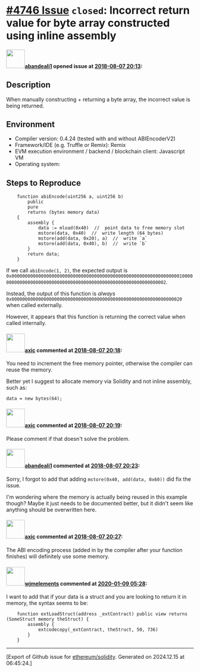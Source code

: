 # [\#4746 Issue](https://github.com/ethereum/solidity/issues/4746) `closed`: Incorrect return value for byte array constructed using inline assembly

#### <img src="https://avatars.githubusercontent.com/u/18060168?u=119fee024861ba272356878a16540a534b61d88a&v=4" width="50">[abandeali1](https://github.com/abandeali1) opened issue at [2018-08-07 20:13](https://github.com/ethereum/solidity/issues/4746):

## Description

When manually constructing + returning a byte array, the incorrect value is being returned. 

## Environment

- Compiler version: 0.4.24 (tested with and without ABIEncoderV2)
- Framework/IDE (e.g. Truffle or Remix): Remix
- EVM execution environment / backend / blockchain client: Javascript VM
- Operating system: 

## Steps to Reproduce

```
    function abiEncode(uint256 a, uint256 b)
        public
        pure
        returns (bytes memory data)
    {
        assembly {
            data := mload(0x40)  //  point data to free memory slot
            mstore(data, 0x40)  //  write length (64 bytes)
            mstore(add(data, 0x20), a)  //  write `a`
            mstore(add(data, 0x40), b)  //  write `b`
        }
        return data;
    }
```

If we call `abiEncode(1, 2)`, the expected output is `0x00000000000000000000000000000000000000000000000000000000000000010000000000000000000000000000000000000000000000000000000000000002`.

Instead, the output of this function is _always_ `0x0000000000000000000000000000000000000000000000000000000000000020` when called externally.

However, it appears that this function is returning the correct value when called internally. 

#### <img src="https://avatars.githubusercontent.com/u/20340?v=4" width="50">[axic](https://github.com/axic) commented at [2018-08-07 20:18](https://github.com/ethereum/solidity/issues/4746#issuecomment-411188126):

You need to increment the free memory pointer, otherwise the compiler can reuse the memory.

Better yet I suggest to allocate memory via Solidity and not inline assembly, such as:
```
data = new bytes(64);
```

#### <img src="https://avatars.githubusercontent.com/u/20340?v=4" width="50">[axic](https://github.com/axic) commented at [2018-08-07 20:19](https://github.com/ethereum/solidity/issues/4746#issuecomment-411188475):

Please comment if that doesn't solve the problem.

#### <img src="https://avatars.githubusercontent.com/u/18060168?u=119fee024861ba272356878a16540a534b61d88a&v=4" width="50">[abandeali1](https://github.com/abandeali1) commented at [2018-08-07 20:23](https://github.com/ethereum/solidity/issues/4746#issuecomment-411189712):

Sorry, I forgot to add that adding `mstore(0x40, add(data, 0x60))` did fix the issue.

I'm wondering where the memory is actually being reused in this example though? Maybe it just needs to be documented better, but it didn't seem like anything should be overwritten here.

#### <img src="https://avatars.githubusercontent.com/u/20340?v=4" width="50">[axic](https://github.com/axic) commented at [2018-08-07 20:27](https://github.com/ethereum/solidity/issues/4746#issuecomment-411190933):

The ABI encoding process (added in by the compiler after your function finishes) will definitely use some memory.

#### <img src="https://avatars.githubusercontent.com/u/799573?v=4" width="50">[wjmelements](https://github.com/wjmelements) commented at [2020-01-09 05:28](https://github.com/ethereum/solidity/issues/4746#issuecomment-572394546):

I want to add that if your data is a struct and you are looking to return it in memory, the syntax seems to be:

```
    function extLoadStruct(address _extContract) public view returns (SomeStruct memory theStruct) {
        assembly {
            extcodecopy(_extContract, theStruct, 50, 736)
        }
    } 
```


-------------------------------------------------------------------------------



[Export of Github issue for [ethereum/solidity](https://github.com/ethereum/solidity). Generated on 2024.12.15 at 06:45:24.]
